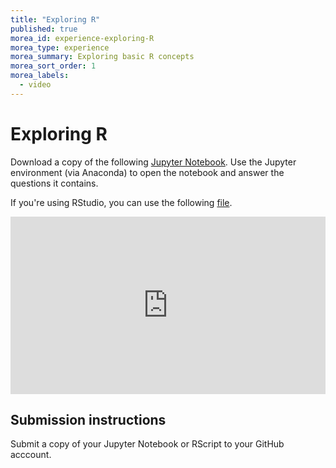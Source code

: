 ```yaml
---
title: "Exploring R"
published: true
morea_id: experience-exploring-R
morea_type: experience
morea_summary: Exploring basic R concepts
morea_sort_order: 1
morea_labels:
  - video
---
```


# Exploring R

Download a copy of the following [Jupyter Notebook](media/Week_1_pracitcal.ipynb). Use the Jupyter environment (via Anaconda) to open the notebook and answer the questions it contains.

If you're using RStudio, you can use the following [file](media/Week_1_pracitcal.Rmd).


<div style="padding:56.25% 0 0 0;position:relative;"><iframe src="https://player.vimeo.com/video/741048141?h=25289cd2ff&amp;badge=0&amp;autopause=0&amp;player_id=0&amp;app_id=58479" frameborder="0" allow="autoplay; fullscreen; picture-in-picture" allowfullscreen style="position:absolute;top:0;left:0;width:100%;height:100%;" title="Week_1_exploring_R"></iframe></div><script src="https://player.vimeo.com/api/player.js"></script>

## Submission instructions

Submit a copy of your Jupyter Notebook or RScript to your GitHub acccount.




